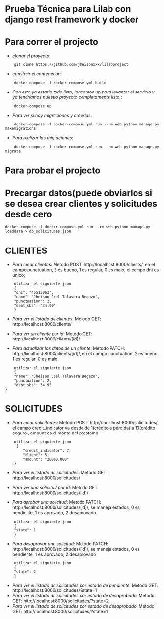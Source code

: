 Prueba Técnica para Lilab con django rest framework y docker
===

Para correr el projecto
=========

- *clonar el proyecto*:

```
    git clone https://github.com/jheisonxxx/lilabproject
```
- *construir el contenedor*:

```
    docker-compose -f docker-compose.yml build
```

- *Con esto ya estaría todo listo, lanzamos up para levantar el servicio y ya tendríamos nuestro proyecto completamente listo.*:

```
    docker-compose up
```
- *Para ver si hay migraciones y crearlas*:

```
    docker-compose -f docker-compose.yml run --rm web python manage.py makemigrations
```

- *Para realizar las migraciones*:

```
    docker-compose -f docker-compose.yml run --rm web python manage.py migrate
```


Para probar el projecto
=========


Precargar datos(puede obviarlos si se desea crear clientes y solicitudes desde cero
=====

```
docker-compose -f docker-compose.yml run --rm web python manage.py loaddata > db_solicitudes.json
```

CLIENTES
=====

- *Para crear clientes*: Metodo POST: http://localhost:8000/clients/, en el campo punctuation, 2 es bueno, 1 es regular, 0 es malo, el campo dni es unico;

```
    utilizar el siguiente json
    {
    "dni": "45513063",
    "name": "Jheison Joel Talavera Begazo",
    "punctuation": 2,
    "debt_sbs": "34.90"
    }
```

- *Para ver el listado de clientes*: Metodo GET: http://localhost:8000/clients/

- *Para ver un cliente por id*: Metodo GET: http://localhost:8000/clients/[id]/

- *Para actualizar los datos de un cliente*: Metodo PATCH: http://localhost:8000/clients/[id]/, en el campo punctuation, 2 es bueno, 1 es regular, 0 es malo

```
    utilizar el siguiente json
    {
    "name": "Jheison Joel Talavera Begazo",
    "punctuation": 2,
    "debt_sbs": 34.95
}
```
SOLICITUDES
=====

- *Para crear solicitudes*: Metodo POST: http://localhost:8000/solicitudes/, el campo credit_indicator va desde de 1(crédito a pérdida) a 10(crédito seguro), amount es el monto del prestamo

```
    utilizar el siguiente json
     {
        "credit_indicator": 7,
        "client": 5,
        "amount": "20000.000"
    }
```

- *Para ver el listado de solicitudes*: Metodo GET: http://localhost:8000/solicitudes/

- *Para ver una solicitud por id*: Metodo GET: http://localhost:8000/solicitudes/[id]/

- *Para aprobar una solicitud*: Metodo PATCH: http://localhost:8000/solicitudes/[id]/, se maneja estados, 0 es pendiente, 1 es aprovado, 2 desaprovado

```
    utilizar el siguiente json
    {
    "state": 1
    }
```

- *Para desaprovar una solicitud*: Metodo PATCH: http://localhost:8000/solicitudes/[id]/, se maneja estados, 0 es pendiente, 1 es aprovado, 2 desaprovado

```
    utilizar el siguiente json
    {
    "state": 2
    }
```

- *Para ver el listado de solicitudes por estado de pendiente*: Metodo GET: http://localhost:8000/solicitudes/?state=1
- *Para ver el listado de solicitudes por estado de desaprobado*: Metodo GET: http://localhost:8000/solicitudes/?state=2
- *Para ver el listado de solicitudes por estado de desaprobado*: Metodo GET: http://localhost:8000/solicitudes/?state=1